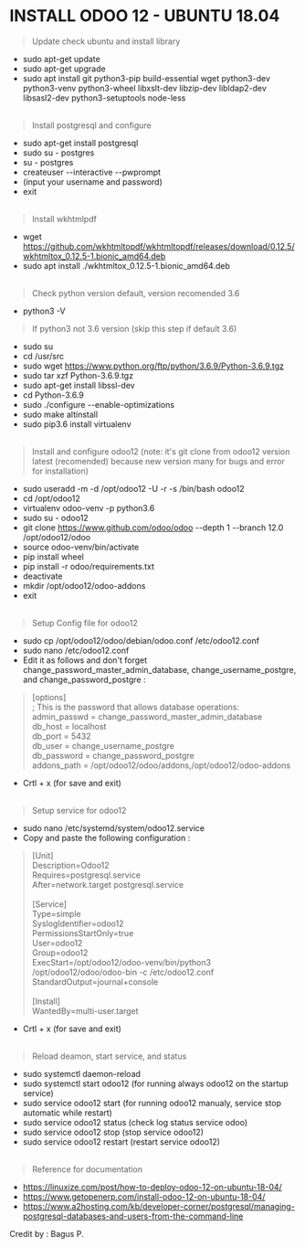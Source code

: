 # INSTALL ODOO 12 - UBUNTU 18.04

> Update check ubuntu and install library
- sudo apt-get update
- sudo apt-get upgrade
- sudo apt install git python3-pip build-essential wget python3-dev python3-venv python3-wheel libxslt-dev libzip-dev libldap2-dev libsasl2-dev python3-setuptools node-less
<br><br>
> Install postgresql and configure
- sudo apt-get install postgresql
- sudo su - postgres
- su - postgres
- createuser --interactive --pwprompt
- (input your username and password)
- exit
<br><br>
> Install wkhtmlpdf
- wget https://github.com/wkhtmltopdf/wkhtmltopdf/releases/download/0.12.5/wkhtmltox_0.12.5-1.bionic_amd64.deb
- sudo apt install ./wkhtmltox_0.12.5-1.bionic_amd64.deb
<br><br>
> Check python version default, version recomended 3.6
- python3 -V 
> If python3 not 3.6 version (skip this step if default 3.6)
- sudo su
- cd /usr/src
- sudo wget https://www.python.org/ftp/python/3.6.9/Python-3.6.9.tgz
- sudo tar xzf Python-3.6.9.tgz
- sudo apt-get install libssl-dev
- cd Python-3.6.9
- sudo ./configure --enable-optimizations
- sudo make altinstall
- sudo pip3.6 install virtualenv
<br><br>
> Install and configure odoo12 (note: it's git clone from odoo12 version latest (recomended) because new version many for bugs and error for installation)
- sudo useradd -m -d /opt/odoo12 -U -r -s /bin/bash odoo12
- cd /opt/odoo12
- virtualenv odoo-venv -p python3.6
- sudo su - odoo12
- git clone https://www.github.com/odoo/odoo --depth 1 --branch 12.0 /opt/odoo12/odoo
- source odoo-venv/bin/activate
- pip install wheel
- pip install -r odoo/requirements.txt
- deactivate
- mkdir /opt/odoo12/odoo-addons
- exit
<br><br>
> Setup Config file for odoo12
- sudo cp /opt/odoo12/odoo/debian/odoo.conf /etc/odoo12.conf
- sudo nano /etc/odoo12.conf
- Edit it as follows and don't forget change_password_master_admin_database, change_username_postgre, and change_password_postgre :
> [options]<br>
> ; This is the password that allows database operations:<br>
> admin_passwd = change_password_master_admin_database<br>
> db_host = localhost<br>
> db_port = 5432<br>
> db_user = change_username_postgre<br>
> db_password = change_password_postgre<br>
> addons_path = /opt/odoo12/odoo/addons,/opt/odoo12/odoo-addons<br>
- Crtl + x (for save and exit)
<br><br>
> Setup service for odoo12
- sudo nano /etc/systemd/system/odoo12.service
- Copy and paste the following configuration :
> [Unit]<br>
> Description=Odoo12<br>
> Requires=postgresql.service<br>
> After=network.target postgresql.service<br>
> <br>
> [Service]<br>
> Type=simple<br>
> SyslogIdentifier=odoo12<br>
> PermissionsStartOnly=true<br>
> User=odoo12<br>
> Group=odoo12<br>
> ExecStart=/opt/odoo12/odoo-venv/bin/python3 /opt/odoo12/odoo/odoo-bin -c /etc/odoo12.conf<br>
> StandardOutput=journal+console<br>
> <br>
> [Install]<br>
> WantedBy=multi-user.target<br>
- Crtl + x (for save and exit)
<br><br>
> Reload deamon, start service, and status
- sudo systemctl daemon-reload
- sudo systemctl start odoo12 (for running always odoo12 on the startup service)
- sudo service odoo12 start (for running odoo12 manualy, service stop automatic while restart)
- sudo service odoo12 status (check log status service odoo)
- sudo service odoo12 stop (stop service odoo12)
- sudo service odoo12 restart (restart service odoo12)
<br><br>
> Reference for documentation
- <a href="https://linuxize.com/post/how-to-deploy-odoo-12-on-ubuntu-18-04/">https://linuxize.com/post/how-to-deploy-odoo-12-on-ubuntu-18-04/</a>
- <a href="https://www.getopenerp.com/install-odoo-12-on-ubuntu-18-04/">https://www.getopenerp.com/install-odoo-12-on-ubuntu-18-04/</a>
- <a href="https://www.a2hosting.com/kb/developer-corner/postgresql/managing-postgresql-databases-and-users-from-the-command-line">https://www.a2hosting.com/kb/developer-corner/postgresql/managing-postgresql-databases-and-users-from-the-command-line</a>

Credit by : Bagus P.
